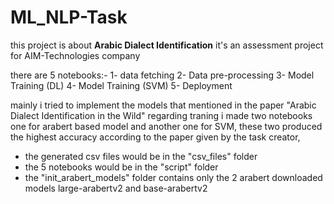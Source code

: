 # ML_NLP-Task
this project is about **Arabic Dialect Identification** it's an assessment project for AIM-Technologies company

there are 5 notebooks:-
1- data fetching
2- Data pre-processing
3- Model Training (DL)
4- Model Training (SVM)
5- Deployment

mainly i tried to implement the models that mentioned in the paper "Arabic Dialect Identification in the Wild"
regarding traning i made two notebooks one for arabert based model and another one for SVM, these two produced the highest accuracy according to the paper given by the task creator,

- the generated csv files would be in the "csv_files" folder
- the 5 notebooks would be in the "script" folder
- the "init_arabert_models" folder contains only the 2 arabert downloaded models large-arabertv2 and base-arabertv2
